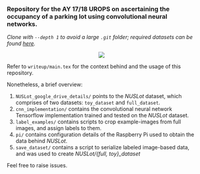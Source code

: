 ### Repository for the AY 17/18 UROPS on ascertaining the occupancy of a parking lot using convolutional neural networks.
*Clone with `--depth 1` to avoid a large `.git` folder; required datasets can be found [here](https://drive.google.com/open?id=1_UIeomO1Pn8GsVkRkuybTSo_R3cvOh_-).*

<p align="center"> 
<img src="https://image.ibb.co/fveFmK/cover_image.jpg">
</p>

Refer to `writeup/main.tex` for the context behind and the usage of this repository.

Nonetheless, a brief overview:

1. `NUSLot_google_drive_details/` points to the *NUSLot* dataset, which comprises of two
datasets: `toy_dataset` and `full_dataset`.
2. `cnn_implementation/` contains the convolutional neural network Tensorflow implementation
trained and tested on the *NUSLot* dataset.
3. `label_examples/` contains scripts to crop example-images from full images, and assign labels
to them.
4. `pi/` contains configuration details of the Raspberry Pi used to obtain the data behind *NUSLot*. 
5. `save_dataset/` contains a script to serialize labeled image-based data, and was used to
create *NUSLot/{full, toy}_dataset*

Feel free to raise issues.
